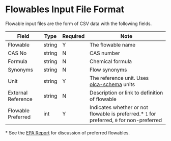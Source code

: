 # Flowables Input File Format

Flowable input files are the form of CSV data with the following fields.

 Field | Type | Required |  Note |
----------- |  ---- | ---------| -----  |
 Flowable | string | Y | The flowable name |
 CAS No | string | N | CAS number |
 Formula | string | N | Chemical formula |
 Synonyms | string | N | Flow synonyms |
 Unit | string | Y  | The reference unit. Uses [olca-schema](https://github.com/GreenDelta/olca-schema) units |
 External Reference | string | N | Description or link to definition of flowable |
 Flowable Preferred | int | Y | Indicates whether or not flowable is preferred.* `1` for preferred, `0` for non-preferred |

\* See the [EPA Report](https://cfpub.epa.gov/si/si_public_search_results.cfm?simpleSearch=0&showCriteria=2&searchAll=elementary+flows&TIMSType=Published+Report&dateBeginPublishedPresented=07%2F31%2F2019)
 for discussion of preferred flowables.
